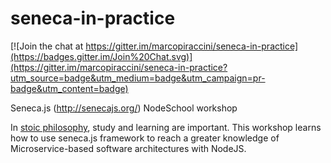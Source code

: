 # seneca-in-practice

[![Join the chat at https://gitter.im/marcopiraccini/seneca-in-practice](https://badges.gitter.im/Join%20Chat.svg)](https://gitter.im/marcopiraccini/seneca-in-practice?utm_source=badge&utm_medium=badge&utm_campaign=pr-badge&utm_content=badge)


Seneca.js (http://senecajs.org/) NodeSchool workshop

In [stoic philosophy](https://en.wikipedia.org/wiki/Stoicism), study and learning are important. This workshop learns how to use seneca.js framework to reach a greater knowledge of Microservice-based software architectures with NodeJS.
